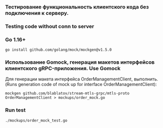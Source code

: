 ### Тестирование функциональность клиентского кода без подключения к серверу. 
### Testing code without conn to server            

### Go 1.16+
```shell script
go install github.com/golang/mock/mockgen@v1.5.0
```

### Использование Gomock, генерация макетов интерфейсов клиентского gRPC-приложения. Use Gomock      
Для генерации макета интерфейса OrderManagementClient, выполнить.   
(Runs generation code of mock up for interface OrderManagementClient): 
       
```shell script
mockgen github.com/blablatov/stream-mtls-grpc/mtls-proto OrderManagementClient > mockups/order_mock.go
```

### Run test    

```shell script
./mockups/order_mock_test.go
```


